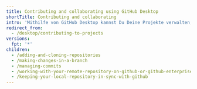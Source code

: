 ```yaml
---
title: Contributing and collaborating using GitHub Desktop
shortTitle: Contributing and collaborating
intro: 'Mithilfe von GitHub Desktop kannst Du Deine Projekte verwalten, aussagekräftige Commits erstellen und den Projektverlauf in einer App statt an der Befehlszeile nachverfolgen.'
redirect_from:
  - /desktop/contributing-to-projects
versions:
  fpt: '*'
children:
  - /adding-and-cloning-repositories
  - /making-changes-in-a-branch
  - /managing-commits
  - /working-with-your-remote-repository-on-github-or-github-enterprise
  - /keeping-your-local-repository-in-sync-with-github
---
```


